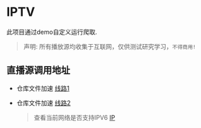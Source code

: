 # IPTV
此项目通过demo自定义运行爬取.
> 声明: 所有播放源均收集于互联网，仅供测试研究学习，`不得商用!`
## 直播源调用地址
- 仓库文件加速 [线路1](https://gh.con.sh/https://raw.githubusercontent.com/athlongSu/TV/main/live.m3u)
- 仓库文件加速 [线路2](https://cdn.jsdelivr.net/gh/athlongSu/TV@latest/live.m3u)

   > 查看当前网络是否支持IPV6 [IP](https://ipw.cn)
